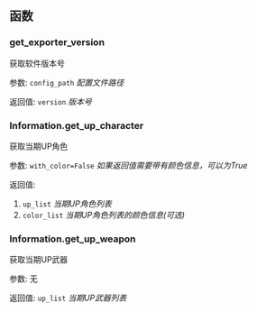 
## 函数

### get_exporter_version

获取软件版本号

参数: `config_path` *配置文件路径*

返回值: `version` *版本号*


### Information.get_up_character

获取当期UP角色

参数: `with_color=False` *如果返回值需要带有颜色信息，可以为True*

返回值:

1. `up_list` *当期UP角色列表*
2. `color_list` *当期UP角色列表的颜色信息(可选)*

### Information.get_up_weapon

获取当期UP武器

参数: 无

返回值: `up_list` *当期UP武器列表*